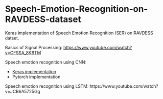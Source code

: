 # Speech-Emotion-Recognition-on-RAVDESS-dataset

Keras implementation of Speech Emotion Recognition (SER) on RAVDESS datset.

Basics of Signal Processing: https://www.youtube.com/watch?v=CFSSA_8K6TM

Speech emotion recognition using CNN:
<ul>
  <li><a href="https://www.youtube.com/watch?v=WvZQx5N0Bao"> Keras implementation </a></li>
  <li>Pytorch implementation</li>
</ul>
Speech emotion recognition using LSTM: https://www.youtube.com/watch?v=JCB6A5725Gg
